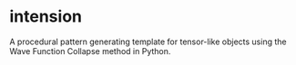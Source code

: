 # intension
A procedural pattern generating template for tensor-like objects using the Wave Function Collapse method in Python.
